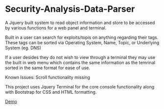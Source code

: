 # Security-Analysis-Data-Parser
A Jquery built system to read object information and store to be accessed by various functions for a web panel and terminal.

Built in a user can search for exploits/topis on anything regarding their tags. These tags can be sorted via Operating System, Name, Topic, or Underlying System (eg. DNS)

If a user desides they do not wish to view through a terminal they may use the built in web menu which contains the same information as the temrinal sorted in the same format for ease of use.

Known Issues:
Scroll functionality missing

This project uses Jquery Terminal for the core console functionality along with Bootstrap for CSS and HTML formatting.

[Demo](https://gibster99.github.io/Security-Analysis-Data-Parser/)
